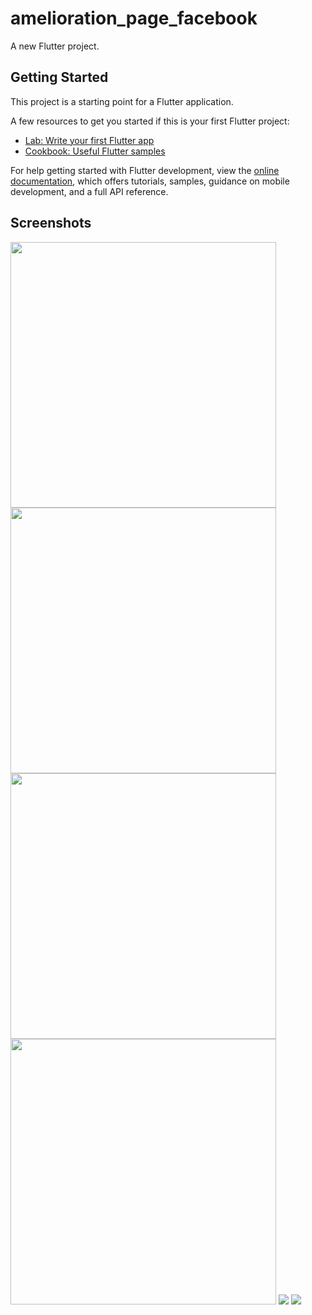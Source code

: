 # amelioration_page_facebook

A new Flutter project.

## Getting Started

This project is a starting point for a Flutter application.

A few resources to get you started if this is your first Flutter project:

- [Lab: Write your first Flutter app](https://docs.flutter.dev/get-started/codelab)
- [Cookbook: Useful Flutter samples](https://docs.flutter.dev/cookbook)

For help getting started with Flutter development, view the
[online documentation](https://docs.flutter.dev/), which offers tutorials,
samples, guidance on mobile development, and a full API reference.

## Screenshots

<img src="screenshots/1.png" width="425" />
<img src="screenshots/2.png" width="425" />
<img src="screenshots/3.png" width="425"/>
<img src="screenshots/4.png" width="425"/>
<img src="screenshots/5.png"/>
<img src="screenshots/6.png"/>
